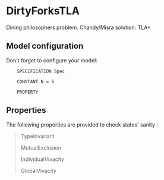 # DirtyForksTLA
Dining philosophers problem. Chandy/Misra solution. TLA+

## Model configuration
Don't forget to configure your model:
```
    SPECIFICATION Spec

    CONSTANT N = 5

    PROPERTY
```

## Properties
The following properties are provided to check states' sanity :

> TypeInvariant
>
> MutualExclusion
>
> IndividualVivacity
>
> GlobalVivacity
>


